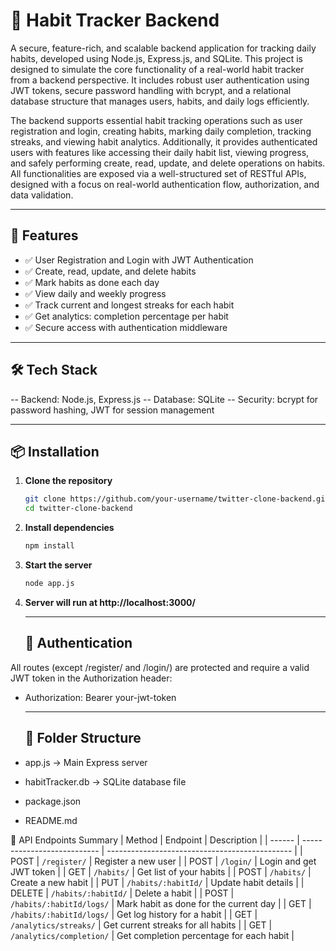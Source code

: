 # 📅 Habit Tracker Backend

A secure, feature-rich, and scalable backend application for tracking daily habits, developed using Node.js, Express.js, and SQLite. This project is designed to simulate the core functionality of a real-world habit tracker from a backend perspective. It includes robust user authentication using JWT tokens, secure password handling with bcrypt, and a relational database structure that manages users, habits, and daily logs efficiently.

The backend supports essential habit tracking operations such as user registration and login, creating habits, marking daily completion, tracking streaks, and viewing habit analytics. Additionally, it provides authenticated users with features like accessing their daily habit list, viewing progress, and safely performing create, read, update, and delete operations on habits. All functionalities are exposed via a well-structured set of RESTful APIs, designed with a focus on real-world authentication flow, authorization, and data validation.

---

## 🚀 Features
- ✅ User Registration and Login with JWT Authentication
- ✅ Create, read, update, and delete habits
- ✅ Mark habits as done each day
- ✅ View daily and weekly progress
- ✅ Track current and longest streaks for each habit
- ✅ Get analytics: completion percentage per habit
- ✅ Secure access with authentication middleware

---

## 🛠️ Tech Stack
-- Backend: Node.js, Express.js
-- Database: SQLite
-- Security: bcrypt for password hashing, JWT for session management

---

## 📦 Installation

1. **Clone the repository**
   ```bash
   git clone https://github.com/your-username/twitter-clone-backend.git
   cd twitter-clone-backend
2. **Install dependencies**
   ```bash
   npm install
3. **Start the server**
   ```bash
   node app.js
3. **Server will run at http://localhost:3000/**

   ---

   ## 🔐 Authentication
All routes (except /register/ and /login/) are protected and require a valid JWT token in the Authorization header: 
- Authorization: Bearer your-jwt-token

  ---

  ## 📂 Folder Structure
 - app.js              -> Main Express server
 - habitTracker.db     -> SQLite database file
 - package.json
 - README.md

📑 API Endpoints Summary
| Method | Endpoint                    | Description                                    |
| ------ | --------------------------- | ---------------------------------------------- |
| POST   | `/register/`                | Register a new user                            |
| POST   | `/login/`                   | Login and get JWT token                        |
| GET    | `/habits/`                  | Get list of your habits                        | 
| POST   | `/habits/`                  | Create a new habit                             |
| PUT    | `/habits/:habitId/`         | Update habit details                           |
| DELETE | `/habits/:habitId/`         | Delete a habit                                 |
| POST   | `/habits/:habitId/logs/`    | Mark habit as done for the current day         |
| GET    | `/habits/:habitId/logs/`    | Get log history for a habit                    |
| GET    | `/analytics/streaks/`       | Get current streaks for all habits             |
| GET    | `/analytics/completion/`    | Get completion percentage for each habit       |


